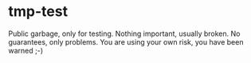 # tmp-test
Public garbage, only for testing. Nothing important, usually broken.
No guarantees, only problems.
You are using your own risk, you have been warned ;-)
